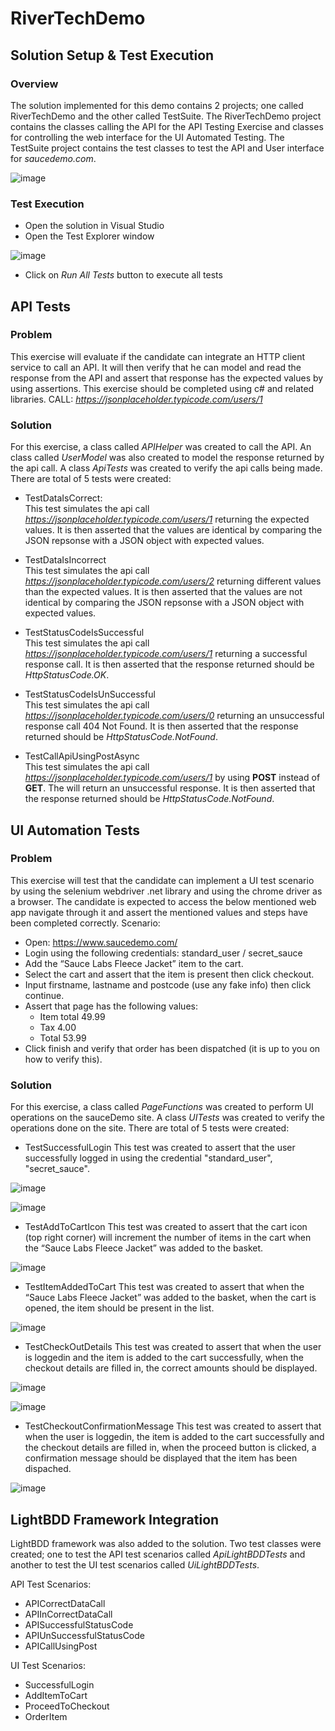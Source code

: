 # RiverTechDemo


## Solution Setup & Test Execution

### Overview

The solution implemented for this demo contains 2 projects; one called RiverTechDemo and the other called TestSuite. The RiverTechDemo project contains the
classes calling the API for the API Testing Exercise and classes for controlling the web interface for the UI Automated Testing. The TestSuite project contains
the test classes to test the API and User interface for *saucedemo.com*.

![image](https://user-images.githubusercontent.com/23236705/170435839-6fe92178-efe2-4249-9ce0-50e3f1018cad.png)

### Test Execution

- Open the solution in Visual Studio
- Open the Test Explorer window

![image](https://user-images.githubusercontent.com/23236705/170468228-6df8ae58-fd75-41ec-8482-412a3ba4deea.png)
- Click on *Run All Tests* button to execute all tests

## API Tests

### Problem
This exercise will evaluate if the candidate can integrate an HTTP client service to call an API. It will then verify that he can model and read the
response from the API and assert that response has the expected values by using assertions. This exercise should be completed using c# and related libraries.
CALL: *https://jsonplaceholder.typicode.com/users/1*

### Solution
For this exercise, a class called *APIHelper* was created to call the API. An class called *UserModel* was also created to model the response returned by the api call.
A class *ApiTests* was created to verify the api calls being made. There are total of 5 tests were created:

- TestDataIsCorrect:  
This test simulates the api call *https://jsonplaceholder.typicode.com/users/1* returning the expected values. It is then asserted 
that the values are identical by comparing the JSON repsonse with a JSON object with expected values.
          
- TestDataIsIncorrect  
This test simulates the api call *https://jsonplaceholder.typicode.com/users/2* returning different values than the expected values. It is then asserted 
that the values are not identical by comparing the JSON repsonse with a JSON object with expected values.
        
- TestStatusCodeIsSuccessful  
This test simulates the api call *https://jsonplaceholder.typicode.com/users/1* returning a successful response call. It is then asserted 
that the response returned should be *HttpStatusCode.OK*.

- TestStatusCodeIsUnSuccessful  
This test simulates the api call *https://jsonplaceholder.typicode.com/users/0* returning an unsuccessful response call 404 Not Found. It is then asserted 
that the response returned should be *HttpStatusCode.NotFound*.

- TestCallApiUsingPostAsync  
This test simulates the api call *https://jsonplaceholder.typicode.com/users/1* by using **POST** instead of **GET**. The will return an unsuccessful response. 
It is then asserted that the response returned should be *HttpStatusCode.NotFound*.


## UI Automation Tests

### Problem
This exercise will test that the candidate can implement a UI test scenario by using the selenium webdriver .net library and using the chrome driver as a browser. 
The candidate is expected to access the below mentioned web app navigate through it and assert the mentioned values and steps have been completed correctly.
Scenario:
- Open: https://www.saucedemo.com/
- Login using the following credentials: standard_user / secret_sauce
- Add the “Sauce Labs Fleece Jacket” item to the cart.
- Select the cart and assert that the item is present then click checkout.
- Input firstname, lastname and postcode (use any fake info) then click continue.
- Assert that page has the following values:
  - Item total 49.99
  - Tax 4.00
  - Total 53.99
- Click finish and verify that order has been dispatched (it is up to you on how to verify this).

### Solution
For this exercise, a class called *PageFunctions* was created to perform UI operations on the sauceDemo site. A class *UITests* was created to verify the operations
done on the site. There are total of 5 tests were created:

- TestSuccessfulLogin
This test was created to assert that the user successfully logged in using the credential "standard_user", "secret_sauce".

![image](https://user-images.githubusercontent.com/23236705/170473753-1757bbad-47e3-492d-aa86-8bfc707ba44b.png)

![image](https://user-images.githubusercontent.com/23236705/170473784-277a9104-e00c-419d-b217-b7f762ef5ee6.png)

- TestAddToCartIcon
This test was created to assert that the cart icon (top right corner) will increment the number of items in the cart when the “Sauce Labs Fleece Jacket” was
added to the basket.

![image](https://user-images.githubusercontent.com/23236705/170473856-78b6d212-1b08-4e38-b0bf-cbde7d5de634.png)

- TestItemAddedToCart
This test was created to assert that when the “Sauce Labs Fleece Jacket” was added to the basket, when the cart is opened, the item should be present in the list.

![image](https://user-images.githubusercontent.com/23236705/170473900-cdbcde20-6897-491e-badc-0fe39c21b8df.png)

- TestCheckOutDetails
This test was created to assert that when the user is loggedin and the item is added to the cart successfully, when the checkout details are filled in, the correct
amounts should be displayed.

![image](https://user-images.githubusercontent.com/23236705/170473971-ba56ce2a-9c1e-4cc4-9c33-2907178b616d.png)

![image](https://user-images.githubusercontent.com/23236705/170474018-b5f044f7-dd71-4637-adca-195d1c9397f7.png)

- TestCheckoutConfirmationMessage
This test was created to assert that when the user is loggedin, the item is added to the cart successfully and the checkout details are filled in, when the proceed
button is clicked, a confirmation message should be displayed that the item has been dispached. 

![image](https://user-images.githubusercontent.com/23236705/170474110-8993d9ee-770f-4a73-9e11-fb1eeece941c.png)

## LightBDD Framework Integration 

LightBDD framework was also added to the solution. Two test classes were created; one to test the API test scenarios called *ApiLightBDDTests* and another 
to test the UI test scenarios called *UiLightBDDTests*.

API Test Scenarios:

- APICorrectDataCall
- APIInCorrectDataCall
- APISuccessfulStatusCode
- APIUnSuccessfulStatusCode
- APICallUsingPost

UI Test Scenarios:

- SuccessfulLogin
- AddItemToCart
- ProceedToCheckout
- OrderItem



